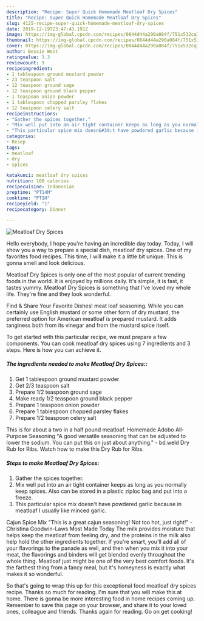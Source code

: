 ```yaml
---
description: "Recipe: Super Quick Homemade Meatloaf Dry Spices"
title: "Recipe: Super Quick Homemade Meatloaf Dry Spices"
slug: 4125-recipe-super-quick-homemade-meatloaf-dry-spices
date: 2019-12-19T23:47:43.191Z
image: https://img-global.cpcdn.com/recipes/0844d44a290a084f/751x532cq70/meatloaf-dry-spices-recipe-main-photo.jpg
thumbnail: https://img-global.cpcdn.com/recipes/0844d44a290a084f/751x532cq70/meatloaf-dry-spices-recipe-main-photo.jpg
cover: https://img-global.cpcdn.com/recipes/0844d44a290a084f/751x532cq70/meatloaf-dry-spices-recipe-main-photo.jpg
author: Bessie West
ratingvalue: 3.3
reviewcount: 9
recipeingredient:
- 1 tablespoon ground mustard powder
- 23 teaspoon salt
- 12 teaspoon ground sage
- 12 teaspoon ground black pepper
- 1 teaspoon onion powder
- 1 tablespoon chopped parsley flakes
- 12 teaspoon celery salt
recipeinstructions:
- "Gather the spices together."
- "Mix well put into an air tight container keeps as long as you normally keep spices. Also can be stored in a plastic ziploc bag and put into a freeze."
- "This particular spice mix doesn&#39;t have powdered garlic because in meatloaf I usually like minced garlic."
categories:
- Resep
tags:
- meatloaf
- dry
- spices

katakunci: meatloaf dry spices
nutrition: 108 calories
recipecuisine: Indonesian
preptime: "PT14M"
cooktime: "PT1H"
recipeyield: "1"
recipecategory: Dinner

---
```



![Meatloaf Dry Spices](https://img-global.cpcdn.com/recipes/0844d44a290a084f/751x532cq70/meatloaf-dry-spices-recipe-main-photo.jpg)

Hello everybody, I hope you're having an incredible day today. Today, I will show you a way to prepare a special dish, meatloaf dry spices. One of my favorites food recipes. This time, I will make it a little bit unique. This is gonna smell and look delicious.

Meatloaf Dry Spices is only one of the most popular of current trending foods in the world. It is enjoyed by millions daily. It's simple, it is fast, it tastes yummy. Meatloaf Dry Spices is something that I've loved my whole life. They're fine and they look wonderful.

Find &amp; Share Your Favorite Dishes! meat loaf seasoning. While you can certainly use English mustard or some other form of dry mustard, the preferred option for American meatloaf is prepared mustard. It adds tanginess both from its vinegar and from the mustard spice itself.


To get started with this particular recipe, we must prepare a few components. You can cook meatloaf dry spices using 7 ingredients and 3 steps. Here is how you can achieve it.

##### The ingredients needed to make Meatloaf Dry Spices::

1. Get 1 tablespoon ground mustard powder
1. Get 2/3 teaspoon salt
1. Prepare 1/2 teaspoon ground sage
1. Make ready 1/2 teaspoon ground black pepper
1. Prepare 1 teaspoon onion powder
1. Prepare 1 tablespoon chopped parsley flakes
1. Prepare 1/2 teaspoon celery salt


This is for about a two in a half pound meatloaf. Homemade Adobo All-Purpose Seasoning &#34;A good versatile seasoning that can be adjusted to lower the sodium. You can put this on just about anything.&#34; - bd.weld Dry Rub for Ribs. Watch how to make this Dry Rub for Ribs. 

##### Steps to make Meatloaf Dry Spices:

1. Gather the spices together.
1. Mix well put into an air tight container keeps as long as you normally keep spices. Also can be stored in a plastic ziploc bag and put into a freeze.
1. This particular spice mix doesn&#39;t have powdered garlic because in meatloaf I usually like minced garlic.


Cajun Spice Mix &#34;This is a great cajun seasoning! Not too hot, just right!&#34; - Christina Goodwin-Laws Most Made Today The milk provides moisture that helps keep the meatloaf from feeling dry, and the proteins in the milk also help hold the other ingredients together. If you&#39;re smart, you&#39;ll add all of your flavorings to the panade as well, and then when you mix it into your meat, the flavorings and binders will get blended evenly throughout the whole thing. Meatloaf just might be one of the very best comfort foods. It&#39;s the farthest thing from a fancy meal, but it&#39;s homeyness is exactly what makes it so wonderful. 

So that's going to wrap this up for this exceptional food meatloaf dry spices recipe. Thanks so much for reading. I'm sure that you will make this at home. There is gonna be more interesting food in home recipes coming up. Remember to save this page on your browser, and share it to your loved ones, colleague and friends. Thanks again for reading. Go on get cooking!
